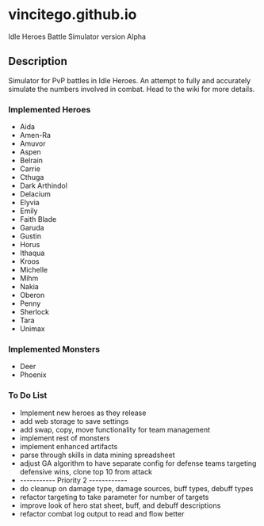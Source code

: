 # vincitego.github.io
Idle Heroes Battle Simulator version Alpha


## Description

Simulator for PvP battles in Idle Heroes. 
An attempt to fully and accurately simulate the numbers involved in combat. 
Head to the wiki for more details.
  
  
### Implemented Heroes
  * Aida
  * Amen-Ra
  * Amuvor
  * Aspen
  * Belrain
  * Carrie
  * Cthuga
  * Dark Arthindol
  * Delacium
  * Elyvia
  * Emily
  * Faith Blade
  * Garuda
  * Gustin
  * Horus
  * Ithaqua
  * Kroos
  * Michelle
  * Mihm
  * Nakia
  * Oberon
  * Penny
  * Sherlock
  * Tara
  * Unimax
  
  
### Implemented Monsters
  * Deer
  * Phoenix

  
### To Do List
  * Implement new heroes as they release
  * add web storage to save settings
  * add swap, copy, move functionality for team management
  * implement rest of monsters
  * implement enhanced artifacts
  * parse through skills in data mining spreadsheet
  * adjust GA algorithm to have separate config for defense teams targeting defensive wins, clone top 10 from attack
  * ----------- Priority 2 ------------
  * do cleanup on damage type, damage sources, buff types, debuff types
  * refactor targeting to take parameter for number of targets
  * improve look of hero stat sheet, buff, and debuff descriptions
  * refactor combat log output to read and flow better
